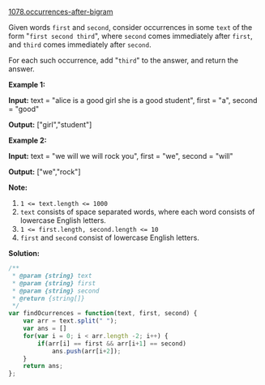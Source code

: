 [1078.occurrences-after-bigram](https://leetcode.com/problems/occurrences-after-bigram/)  

Given words `first` and `second`, consider occurrences in some `text` of the form "`first second third`", where `second` comes immediately after `first`, and `third` comes immediately after `second`.

For each such occurrence, add "`third`" to the answer, and return the answer.

**Example 1:**

  
**Input:** text = "alice is a good girl she is a good student", first = "a", second = "good"
  
**Output:** \["girl","student"\]
  

**Example 2:**

  
**Input:** text = "we will we will rock you", first = "we", second = "will"
  
**Output:** \["we","rock"\]
  

**Note:**

1.  `1 <= text.length <= 1000`
2.  `text` consists of space separated words, where each word consists of lowercase English letters.
3.  `1 <= first.length, second.length <= 10`
4.  `first` and `second` consist of lowercase English letters.  



**Solution:**  

```javascript
/**
 * @param {string} text
 * @param {string} first
 * @param {string} second
 * @return {string[]}
 */
var findOcurrences = function(text, first, second) {
    var arr = text.split(" ");
    var ans = []
    for(var i = 0; i < arr.length -2; i++) {
        if(arr[i] == first && arr[i+1] == second)
            ans.push(arr[i+2]);
    }
    return ans;
};
```
      